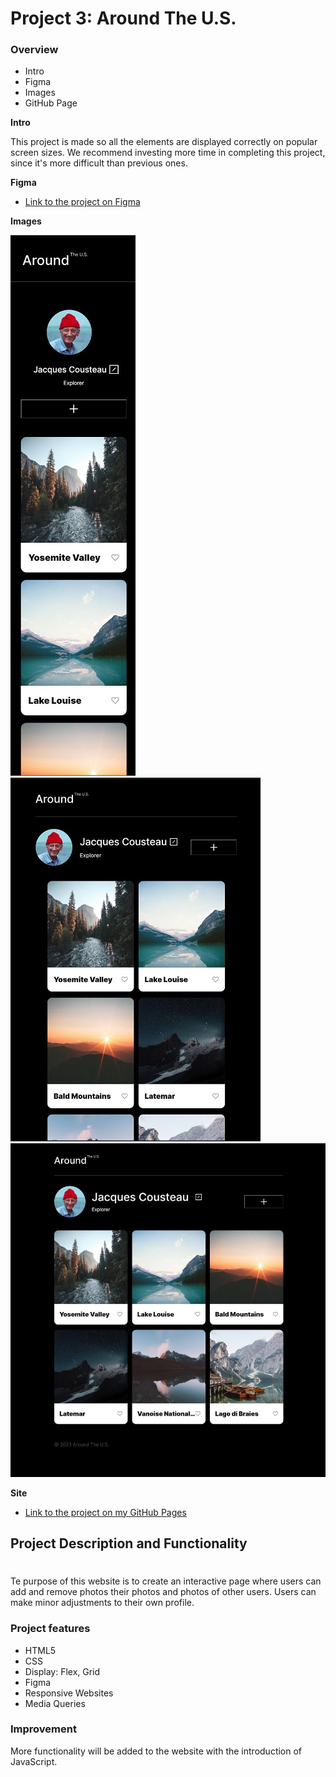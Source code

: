 # Project 3: Around The U.S.

### Overview

- Intro
- Figma
- Images
- GitHub Page

**Intro**

This project is made so all the elements are displayed correctly on popular screen sizes. We recommend investing more time in completing this project, since it's more difficult than previous ones.

**Figma**

- [Link to the project on Figma](https://www.figma.com/file/ii4xxsJ0ghevUOcssTlHZv/Sprint-3%3A-Around-the-US?node-id=0%3A1)

**Images**

![Around The U.S.](./images/aroundtheus3.jpg)![Around The U.S.](./images/aroundtheus2.jpg)
![Around The U.S.](./images/aroundtheus1.jpg)

**Site**

- [Link to the project on my GitHub Pages](https://Yuni-Me.github.io/se_project_aroundtheus/)

## Project Description and Functionality

#

Te purpose of this website is to create an interactive page where users can add and remove photos their photos and photos of other users. Users can make minor adjustments to their own profile.

### Project features

- HTML5
- CSS
- Display: Flex, Grid
- Figma
- Responsive Websites
- Media Queries

### Improvement

More functionality will be added to the website with the introduction of JavaScript.
